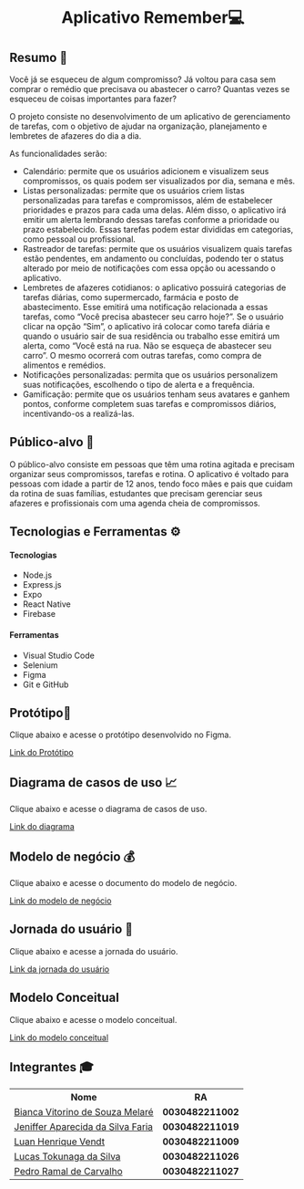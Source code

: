 <h1 align="center"> Aplicativo Remember💻 </h1>
<h2> Resumo 📖</h2>
<p>
Você já se esqueceu de algum compromisso? Já voltou para casa sem comprar o remédio que precisava ou abastecer o carro? Quantas vezes se esqueceu de coisas importantes para fazer? 
</p>
<p>
O projeto consiste no desenvolvimento de um aplicativo de gerenciamento de tarefas, com o objetivo de ajudar na organização, planejamento e lembretes de afazeres do dia a dia.
</p>
<p>
As funcionalidades serão:
</p>
<ul>
<li> Calendário: permite que os usuários adicionem e visualizem seus compromissos, os quais podem ser visualizados por dia, semana e mês. </li>
<li> Listas personalizadas: permite que os usuários criem listas personalizadas para tarefas e compromissos, além de estabelecer prioridades e prazos para cada uma delas. Além disso, o aplicativo irá emitir um alerta lembrando dessas tarefas conforme a prioridade ou prazo estabelecido. Essas tarefas podem estar divididas em categorias, como pessoal ou profissional. </li>
<li> Rastreador de tarefas: permite que os usuários visualizem quais tarefas estão pendentes, em andamento ou concluídas, podendo ter o status alterado por meio de notificações com essa opção ou acessando o aplicativo. </li>
<li>	Lembretes de afazeres cotidianos: o aplicativo possuirá categorias de tarefas diárias, como supermercado, farmácia e posto de abastecimento. Esse emitirá uma notificação relacionada a essas tarefas, como “Você precisa abastecer seu carro hoje?”. Se o usuário clicar na opção “Sim”, o aplicativo irá colocar como tarefa diária e quando o usuário sair de sua residência ou trabalho esse emitirá um alerta, como “Você está na rua. Não se esqueça de abastecer seu carro”. O mesmo ocorrerá com outras tarefas, como compra de alimentos e remédios.</li>
<li>Notificações personalizadas: permita que os usuários personalizem suas notificações, escolhendo o tipo de alerta e a frequência.</li>
<li>	Gamificação: permite que os usuários tenham seus avatares e ganhem pontos, conforme completem suas tarefas e compromissos diários, incentivando-os a realizá-las.</li>
</ul>
<h2> Público-alvo 🎯</h2>
<p> 
O público-alvo consiste em pessoas que têm uma rotina agitada e precisam organizar seus compromissos, tarefas e rotina. O aplicativo é voltado para pessoas com idade a partir de 12 anos, tendo foco mães e pais que cuidam da rotina de suas famílias, estudantes que precisam gerenciar seus afazeres e profissionais com uma agenda cheia de compromissos.
</p> 
<h2> Tecnologias e Ferramentas ⚙️</h2>
<p>
<h4> Tecnologias </h4>
<ul>
<li> Node.js </li>
<li> Express.js </li>
<li> Expo </li>
<li> React Native </li>
<li> Firebase </li>
</ul>
<p>
<p>
<h4> Ferramentas </h4>
<ul>
<li> Visual Studio Code </li>
<li> Selenium </li>
<li> Figma </li>
<li> Git e GitHub </li>
</ul>
<p>
<h2> Protótipo📱</h2>
<p>Clique abaixo e acesse o protótipo desenvolvido no Figma.</p>
<a href= "https://www.figma.com/file/MDM4mKPGdClM9ZFQE6z4sJ/Fatec-Remember?node-id=0-1&t=0gE3TkBEHU6idmn5-0">Link do Protótipo </a> 
<h2> Diagrama de casos de uso 📈 </h2>
<p>Clique abaixo e acesse o diagrama de casos de uso.</p>
<a href= "https://lucid.app/documents/view/c433a391-b5dd-4343-9cfa-b8ee8551acce">Link do diagrama </a> 
<h2> Modelo de negócio 💰 </h2>
<p>Clique abaixo e acesse o documento do modelo de negócio.</p>
<a href= "https://docs.google.com/document/d/1P3Xz_AeCgPPZOk5PxshkMVnuVq0x_ir3l-cgskQAT4k/edit?usp=sharing">Link do modelo de negócio </a> 
<h2> Jornada do usuário 🚀 </h2>
<p>Clique abaixo e acesse a jornada do usuário.</p>
<a href= "https://www.figma.com/file/MDM4mKPGdClM9ZFQE6z4sJ/Fatec-Remember?type=design&node-id=717%3A3717&t=qZLEI33bMBg2s2ON-1">Link da jornada do usuário </a> 
<h2> Modelo Conceitual </h2>
<p> Clique abaixo e acesse o modelo conceitual.</p>
<a href= "https://lucid.app/lucidchart/8c70f1c7-52d3-49ad-a8fb-328af907a2c6/edit?beaconFlowId=FD30AAF67F9C3130&invitationId=inv_6fae475e-e582-4440-8bb0-45d29de4cb1e&page=HWEp-vi-RSFO#">Link do modelo conceitual </a>
<h2> Integrantes 🎓 </h2>
<table>
<tr > <th >  Nome  </td> <th> RA </th> </tr>
<tr> <td> <a href= "https://github.com/Biancamelare">Bianca Vitorino de Souza Melaré </a> </td> <td> <strong> 0030482211002 </strong> </td></tr> 
<tr> <td> <a href= "https://github.com/JenifferFaria"> Jeniffer Aparecida da Silva Faria </td> <td> <strong> 0030482211019 </strong> </td></tr>
<tr> <td> <a href= "https://github.com/LuanVendt"> Luan Henrique Vendt </td> <td><strong> 0030482211009  </strong>  </td></tr>
<tr> <td> <a href= "https://github.com/LucasTokunaga"> Lucas Tokunaga da Silva </td> <td> <strong>  0030482211026 </strong> </td></tr>
<tr> <td> <a href= "https://github.com/PedroRamal"> Pedro Ramal de Carvalho </td> <td>   <strong> 0030482211027 </strong> </td></tr>
</table>
